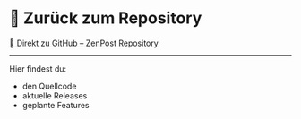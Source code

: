 # 🧭 Zurück zum Repository

[🔗 Direkt zu GitHub – ZenPost Repository](https://github.com/THEORIGINALBITTER/ZenPost)

---

Hier findest du:
- den Quellcode
- aktuelle Releases
- geplante Features